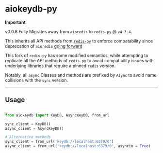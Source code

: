 # aiokeydb-py

  **Important**

  v0.0.8 Fully Migrates away from `aioredis` to `redis-py` @ `v4.3.4`.

  This inherits all API methods from [`redis-py`](https://github.com/redis/redis-py) to enforce compatability since deprecation of `aioredis` [going forward](https://github.com/aio-libs/aioredis-py/issues/1273)

  This fork of `redis-py` has some modified semantics, while attempting to replicate all the API methods of `redis-py` to avoid compatibility issues with underlying libraries that require a pinned `redis` version.

  Notably, all `async` Classes and methods are prefixed by `Async` to avoid name collisions with the `sync` version.


---

## Usage

```python

from aiokeydb import KeyDB, AsyncKeyDB, from_url

sync_client = KeyDB()
async_client = AsyncKeyDB()

# Alternative methods
sync_client = from_url('keydb://localhost:6379/0')
async_client = from_url('keydb://localhost:6379/0', asyncio = True)


```